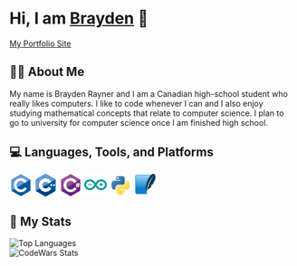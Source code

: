 <h1>Hi, I am <a href="https://bcer-dev.github.io">Brayden</a> 👋</h1>
<a href="https://bcer-dev.github.io">My Portfolio Site</a>

## 👨‍💻 About Me
My name is Brayden Rayner and I am a Canadian high-school student who really likes computers. I like to code whenever I can and I also enjoy studying mathematical concepts that relate to computer science. I plan to go to university for computer science once I am finished high school.

## 💻 Languages, Tools, and Platforms
<div>
  <img src="https://github.com/devicons/devicon/blob/master/icons/c/c-original.svg" width="40" height="40" alt="C"/>
  <img src="https://github.com/devicons/devicon/blob/master/icons/cplusplus/cplusplus-original.svg" width="40" height="40" alt="C++"/>
  <img src="https://github.com/devicons/devicon/blob/master/icons/csharp/csharp-original.svg" width="40" height="40" alt="C#"/>
  <img src="https://github.com/devicons/devicon/blob/master/icons/arduino/arduino-original.svg" width="40" height="40" alt="Arduino"/>
  <img src="https://github.com/devicons/devicon/blob/master/icons/python/python-original.svg" width="40" height="40" alt="Python"/>
  <img src="https://github.com/devicons/devicon/blob/master/icons/sqlite/sqlite-original.svg" width="40" height="40" alt="SQLite"/>
</div>

## 💪 My Stats
<div>
  <img src="https://github-readme-stats.vercel.app/api/top-langs/?username=bcer-dev&langs_count=5&theme=tokyonight&layout=compact)](https://github.com/anuraghazra/github-readme-stats" alt="Top Languages"/>
  <div></div>
  <img src="https://www.codewars.com/users/brayner/badges/large" alt="CodeWars Stats" />
</div>


